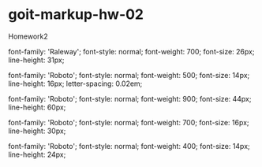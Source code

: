 # goit-markup-hw-02
Homework2

font-family: 'Raleway';
font-style: normal;
font-weight: 700;
font-size: 26px;
line-height: 31px;

font-family: 'Roboto';
font-style: normal;
font-weight: 500;
font-size: 14px;
line-height: 16px;
letter-spacing: 0.02em;

font-family: 'Roboto';
font-style: normal;
font-weight: 900;
font-size: 44px;
line-height: 60px;

font-family: 'Roboto';
font-style: normal;
font-weight: 700;
font-size: 16px;
line-height: 30px;

font-family: 'Roboto';
font-style: normal;
font-weight: 400;
font-size: 14px;
line-height: 24px;